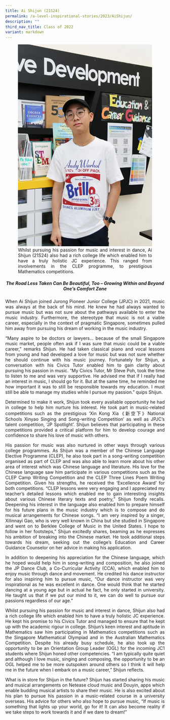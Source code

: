```yaml
---
title: Ai Shijun (21S24)
permalink: /a-level-inspirational-stories/2023/AiShijun/
description: ""
third_nav_title: Class of 2022
variant: markdown
---
```

<div align="justify">

<figure>
<img src="/images/Accomplishment/2023%20inspiring/11Ai Shijun.jpg">
<figcaption>Whilst pursuing his passion for music and interest in dance, Ai Shijun (21S24) also had a rich college life which enabled him to have a truly holistic JC experience. This ranged from involvements in the CLEP programme, to prestigious Mathematics competitions.</figcaption></figure>

<center><h5> The Road Less Taken Can Be Beautiful, Too – Growing Within and Beyond One’s Comfort Zone</h5></center>

<p>When Ai Shijun joined Jurong Pioneer Junior College (JPJC) in 2021, music was always at the back of his mind. He knew he had always wanted to pursue music but was not sure about the pathways available to enter the music industry. Furthermore, the stereotype that music is not a viable career, especially in the context of pragmatic Singapore, sometimes pulled him away from pursuing his dream of working in the music industry.</p>

<p>“Many aspire to be doctors or lawyers… because of the small Singapore music market, people often ask if I was sure that music could be a viable career,” remarks Shijun. He had taken classical piano and vocal lessons from young and had developed a love for music but was not sure whether he should continue with his music journey. Fortunately for Shijun, a conversation with his Civics Tutor enabled him to gain clarity about pursuing his passion in music. “My Civics Tutor, Mr Steve Poh, took the time to listen to me and was very supportive. He advised me that if I really had an interest in music, I should go for it. But at the same time, he reminded me how important it was to still be responsible towards my education. I must still be able to manage my studies while I pursue my passion.” quips Shijun.</p>

<p>Determined to make it work, Shijun took every available opportunity he had in college to help him nurture his interest. He took part in music-related competitions such as the prestigious ‘Xin Kong Xia《新空下》National Schools Xinyao Singing and Song-writing Competition’ as well as JPJC’s talent competition, ‘JP Spotlight’. Shijun believes that participating in these competitions provided a critical platform for him to develop courage and confidence to share his love of music with others.</p>

<p>His passion for music was also nurtured in other ways through various college programmes. As Shijun was a member of the Chinese Language Elective Programme (CLEP), he also took part in a song-writing competition organised as part of CLEP and was also able to learn more about his other area of interest which was Chinese language and literature. His love for the Chinese language saw him participate in various competitions such as the CLEP Camp Writing Competition and the CLEP Three Lines Poem Writing Competition. Given his strengths, he received the ‘Excellence Award’ for both competitions. “CLEP lessons were very engaging and I appreciated my teacher’s detailed lessons which enabled me to gain interesting insights about various Chinese literary texts and poetry,” Shijun fondly recalls. Deepening his interest in the language also enabled him to prepare himself for his future plans in the music industry which is to compose and do musical arrangements for Chinese songs. “I am very inspired by a singer, Xilinnayi Gao, who is very well known in China but she studied in Singapore and went on to Berklee College of Music in the United States. I hope to follow in her footsteps,” Shijun excitedly shares, beaming as he expresses his ambition of breaking into the Chinese market. He took additional steps towards his dream, seeking out the college’s Education and Career Guidance Counselor on her advice in making his application.</p>

<p>In addition to deepening his appreciation for the Chinese language, which he hoped would help him in song-writing and composition, he also joined the JP Dance Club, a Co-Curricular Activity (CCA), which enabled him to enjoy music through dance and movement. He credited his dance instructor for also inspiring him to pursue music, “Our dance instructor was very inspirational as he was excellent in dance. One would think that he started dancing at a young age but in actual he fact, he only started in university. He taught us that if we put our mind to it, we can do well to pursue our passions regardless of our age.”</p>

<p>Whilst pursuing his passion for music and interest in dance, Shijun also had a rich college life which enabled him to have a truly holistic JC experience. He kept his promise to his Civics Tutor and managed to ensure that he kept up with the academic rigour in college. Shijun’s keen interest and aptitude in Mathematics saw him participating in Mathematics competitions such as the Singapore Mathematical Olympiad and in the Australian Mathematics Competition. Despite his already busy schedule, he also took up the opportunity to be an Orientation Group Leader (OGL) for the incoming JC1 students where Shijun honed other competencies. “I am typically quite quiet and although I love music, singing and composing, the opportunity to be an OGL helped me to be more outspoken around others so I think it will help me in the future when I embark on a music career,” Shijun reflects.</p>

<p>What is in store for Shijun in the future? Shijun has started sharing his music and musical arrangements on Netease cloud music and Douyin, apps which enable budding musical artists to share their music. He is also excited about his plan to pursue his passion in a music-related course in a university overseas. His advice for others who also hope to pursue music, “If music is something that lights up your world, go for it! It can also become reality if we take steps to work towards it and if we dare to dream!”</p></div>